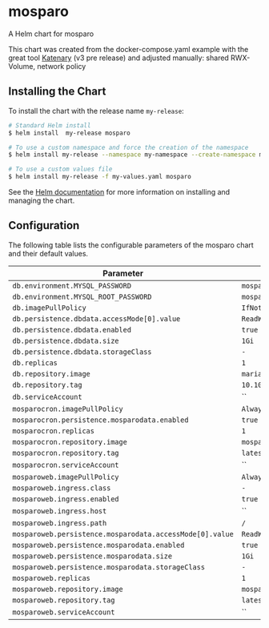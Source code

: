 # mosparo

A Helm chart for mosparo

This chart was created from the docker-compose.yaml example with the great tool [Katenary](https://github.com/metal3d/katenary) (v3 pre release) and adjusted manually: shared RWX-Volume, network policy

## Installing the Chart

To install the chart with the release name `my-release`:

```bash
# Standard Helm install
$ helm install  my-release mosparo

# To use a custom namespace and force the creation of the namespace
$ helm install my-release --namespace my-namespace --create-namespace mosparo

# To use a custom values file
$ helm install my-release -f my-values.yaml mosparo
```

See the [Helm documentation](https://helm.sh/docs/intro/using_helm/) for more information on installing and managing the chart.

## Configuration

The following table lists the configurable parameters of the mosparo chart and their default values.

| Parameter                                                 | Default                     |
| --------------------------------------------------------- | --------------------------- |
| `db.environment.MYSQL_PASSWORD`                           | `mosparo_password`          |
| `db.environment.MYSQL_ROOT_PASSWORD`                      | `mosparo_root_pw`           |
| `db.imagePullPolicy`                                      | `IfNotPresent`              |
| `db.persistence.dbdata.accessMode[0].value`               | `ReadWriteOnce`             |
| `db.persistence.dbdata.enabled`                           | `true`                      |
| `db.persistence.dbdata.size`                              | `1Gi`                       |
| `db.persistence.dbdata.storageClass`                      | `-`                         |
| `db.replicas`                                             | `1`                         |
| `db.repository.image`                                     | `mariadb`                   |
| `db.repository.tag`                                       | `10.10`                     |
| `db.serviceAccount`                                       | ``                          |
| `mosparocron.imagePullPolicy`                             | `Always`                    |
| `mosparocron.persistence.mosparodata.enabled`             | `true`                      |
| `mosparocron.replicas`                                    | `1`                         |
| `mosparocron.repository.image`                            | `mosparo/mosparo`           |
| `mosparocron.repository.tag`                              | `latest`                    |
| `mosparocron.serviceAccount`                              | ``                          |
| `mosparoweb.imagePullPolicy`                              | `Always`                    |
| `mosparoweb.ingress.class`                                | `-`                         |
| `mosparoweb.ingress.enabled`                              | `true`                      |
| `mosparoweb.ingress.host`                                 | ``                          |
| `mosparoweb.ingress.path`                                 | `/`                         |
| `mosparoweb.persistence.mosparodata.accessMode[0].value`  | `ReadWriteMany`             |
| `mosparoweb.persistence.mosparodata.enabled`              | `true`                      |
| `mosparoweb.persistence.mosparodata.size`                 | `1Gi`                       |
| `mosparoweb.persistence.mosparodata.storageClass`         | `-`                         |
| `mosparoweb.replicas`                                     | `1`                         |
| `mosparoweb.repository.image`                             | `mosparo/mosparo`           |
| `mosparoweb.repository.tag`                               | `latest`                    |
| `mosparoweb.serviceAccount`                               | ``                          |


